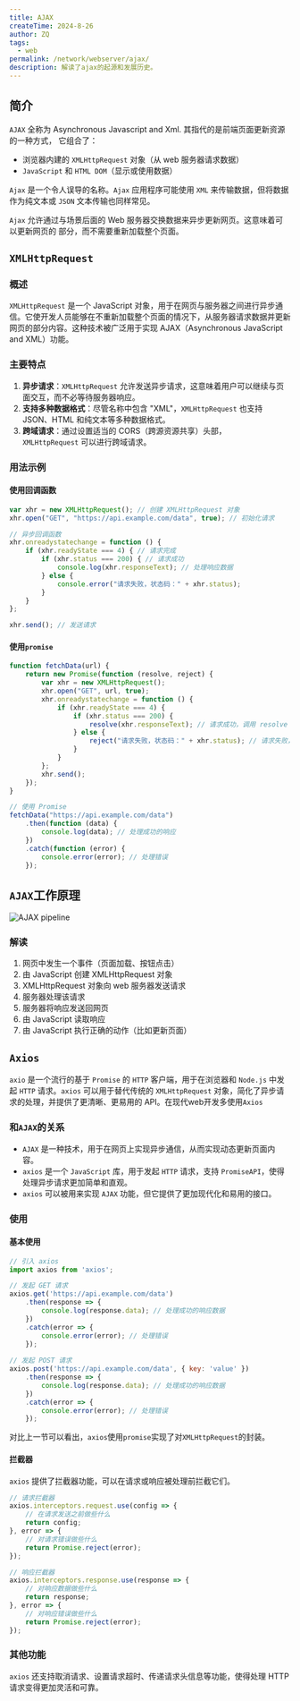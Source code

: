 ```yaml
---
title: AJAX
createTime: 2024-8-26
author: ZQ
tags:
  - web
permalink: /network/webserver/ajax/
description: 解读了ajax的起源和发展历史。
---
```


## 简介

`AJAX`  全称为 Asynchronous Javascript and Xml.  其指代的是前端页面更新资源的一种方式， 它组合了：

- 浏览器内建的 `XMLHttpRequest` 对象（从 web 服务器请求数据）
- `JavaScript` 和 `HTML DOM`（显示或使用数据）

`Ajax` 是一个令人误导的名称。`Ajax` 应用程序可能使用 `XML` 来传输数据，但将数据作为纯文本或 `JSON` 文本传输也同样常见。

`Ajax` 允许通过与场景后面的 Web 服务器交换数据来异步更新网页。这意味着可以更新网页的
部分，而不需要重新加载整个页面。

## `XMLHttpRequest`

### 概述

`XMLHttpRequest` 是一个 JavaScript 对象，用于在网页与服务器之间进行异步通信。它使开发人员能够在不重新加载整个页面的情况下，从服务器请求数据并更新网页的部分内容。这种技术被广泛用于实现 AJAX（Asynchronous JavaScript and XML）功能。

### 主要特点

1. **异步请求**：`XMLHttpRequest` 允许发送异步请求，这意味着用户可以继续与页面交互，而不必等待服务器响应。
2. **支持多种数据格式**：尽管名称中包含 "XML"，`XMLHttpRequest` 也支持 JSON、HTML 和纯文本等多种数据格式。
3. **跨域请求**：通过设置适当的 CORS（跨源资源共享）头部，`XMLHttpRequest` 可以进行跨域请求。

### 用法示例

#### 使用回调函数

```javascript
var xhr = new XMLHttpRequest(); // 创建 XMLHttpRequest 对象
xhr.open("GET", "https://api.example.com/data", true); // 初始化请求

// 异步回调函数
xhr.onreadystatechange = function () {
    if (xhr.readyState === 4) { // 请求完成
        if (xhr.status === 200) { // 请求成功
            console.log(xhr.responseText); // 处理响应数据
        } else {
            console.error("请求失败，状态码：" + xhr.status);
        }
    }
};

xhr.send(); // 发送请求
```

#### 使用`promise`

```javascript
function fetchData(url) {
    return new Promise(function (resolve, reject) {
        var xhr = new XMLHttpRequest();
        xhr.open("GET", url, true);
        xhr.onreadystatechange = function () {
            if (xhr.readyState === 4) {
                if (xhr.status === 200) {
                    resolve(xhr.responseText); // 请求成功，调用 resolve
                } else {
                    reject("请求失败，状态码：" + xhr.status); // 请求失败，调用 reject
                }
            }
        };
        xhr.send();
    });
}

// 使用 Promise
fetchData("https://api.example.com/data")
    .then(function (data) {
        console.log(data); // 处理成功的响应
    })
    .catch(function (error) {
        console.error(error); // 处理错误
    });
```

## `AJAX`工作原理

![AJAX pipeline](https://alicloud-pic.oss-cn-shanghai.aliyuncs.com/BlogImg/WEB/AJAX/AJAXPipeline.png)

### 解读

1. 网页中发生一个事件（页面加载、按钮点击）
2. 由 JavaScript 创建 XMLHttpRequest 对象
3. XMLHttpRequest 对象向 web 服务器发送请求
4. 服务器处理该请求
5. 服务器将响应发送回网页
6. 由 JavaScript 读取响应
7. 由 JavaScript 执行正确的动作（比如更新页面）

## `Axios`

`axio` 是一个流行的基于 `Promise` 的 `HTTP` 客户端，用于在浏览器和 `Node.js` 中发起 `HTTP` 请求。`axios` 可以用于替代传统的 `XMLHttpRequest` 对象，简化了异步请求的处理，并提供了更清晰、更易用的 API。在现代web开发多使用`Axios`

### 和`AJAX`的关系

- `AJAX` 是一种技术，用于在网页上实现异步通信，从而实现动态更新页面内容。
- `axios` 是一个 `JavaScript` 库，用于发起 `HTTP` 请求，支持 `PromiseAPI`，使得处理异步请求更加简单和直观。
- `axios` 可以被用来实现 `AJAX` 功能，但它提供了更加现代化和易用的接口。

### 使用

#### 基本使用

```javascript
// 引入 axios
import axios from 'axios';

// 发起 GET 请求
axios.get('https://api.example.com/data')
    .then(response => {
        console.log(response.data); // 处理成功的响应数据
    })
    .catch(error => {
        console.error(error); // 处理错误
    });
    
// 发起 POST 请求
axios.post('https://api.example.com/data', { key: 'value' })
    .then(response => {
        console.log(response.data); // 处理成功的响应数据
    })
    .catch(error => {
        console.error(error); // 处理错误
    });
```

对比上一节可以看出，`axios`使用`promise`实现了对`XMLHttpRequest`的封装。

#### 拦截器

`axios` 提供了拦截器功能，可以在请求或响应被处理前拦截它们。

```javascript
// 请求拦截器
axios.interceptors.request.use(config => {
    // 在请求发送之前做些什么
    return config;
}, error => {
    // 对请求错误做些什么
    return Promise.reject(error);
});

// 响应拦截器
axios.interceptors.response.use(response => {
    // 对响应数据做些什么
    return response;
}, error => {
    // 对响应错误做些什么
    return Promise.reject(error);
});
```

### 其他功能

`axios` 还支持取消请求、设置请求超时、传递请求头信息等功能，使得处理 HTTP 请求变得更加灵活和可靠。

